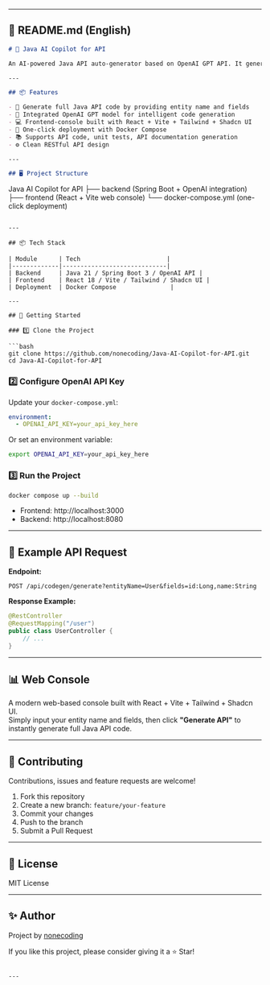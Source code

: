 
---

## 📄 README.md (English)

```markdown
# 🚀 Java AI Copilot for API

An AI-powered Java API auto-generator based on OpenAI GPT API. It generates complete Java Spring Boot APIs, entities, services, controllers, unit tests, and API documentation — eliminating tedious CRUD work and boosting your productivity!

---

## 📦 Features

- 📖 Generate full Java API code by providing entity name and fields
- 🤖 Integrated OpenAI GPT model for intelligent code generation
- 💻 Frontend-console built with React + Vite + Tailwind + Shadcn UI
- 📡 One-click deployment with Docker Compose
- 📚 Supports API code, unit tests, API documentation generation
- ⚙️ Clean RESTful API design

---

## 🖥️ Project Structure

```
Java AI Copilot for API
├── backend (Spring Boot + OpenAI integration)
├── frontend (React + Vite web console)
└── docker-compose.yml (one-click deployment)
```

---

## 📦 Tech Stack

| Module      | Tech                        |
|-------------|-----------------------------|
| Backend     | Java 21 / Spring Boot 3 / OpenAI API |
| Frontend    | React 18 / Vite / Tailwind / Shadcn UI |
| Deployment  | Docker Compose               |

---

## 🚀 Getting Started

### 1️⃣ Clone the Project

```bash
git clone https://github.com/nonecoding/Java-AI-Copilot-for-API.git
cd Java-AI-Copilot-for-API
```

### 2️⃣ Configure OpenAI API Key

Update your `docker-compose.yml`:

```yml
environment:
  - OPENAI_API_KEY=your_api_key_here
```

Or set an environment variable:

```bash
export OPENAI_API_KEY=your_api_key_here
```

### 3️⃣ Run the Project

```bash
docker compose up --build
```

- Frontend: http://localhost:3000  
- Backend: http://localhost:8080  

---

## 📌 Example API Request

**Endpoint:**

```
POST /api/codegen/generate?entityName=User&fields=id:Long,name:String
```

**Response Example:**

```java
@RestController
@RequestMapping("/user")
public class UserController {
    // ...
}
```

---

## 📊 Web Console

A modern web-based console built with React + Vite + Tailwind + Shadcn UI.  
Simply input your entity name and fields, then click **"Generate API"** to instantly generate full Java API code.

---

## 🌈 Contributing

Contributions, issues and feature requests are welcome!

1. Fork this repository
2. Create a new branch: `feature/your-feature`
3. Commit your changes
4. Push to the branch
5. Submit a Pull Request

---

## 📄 License

MIT License

---

## ✨ Author

Project by [nonecoding](https://github.com/nonecoding)

If you like this project, please consider giving it a ⭐️ Star!
```

---


